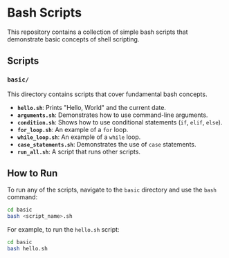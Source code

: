 # Bash Scripts

This repository contains a collection of simple bash scripts that demonstrate basic concepts of shell scripting.

## Scripts

### `basic/`

This directory contains scripts that cover fundamental bash concepts.

*   **`hello.sh`**: Prints "Hello, World" and the current date.
*   **`arguments.sh`**: Demonstrates how to use command-line arguments.
*   **`condition.sh`**: Shows how to use conditional statements (`if`, `elif`, `else`).
*   **`for_loop.sh`**: An example of a `for` loop.
*   **`while_loop.sh`**: An example of a `while` loop.
*   **`case_statements.sh`**: Demonstrates the use of `case` statements.
*   **`run_all.sh`**: A script that runs other scripts.

## How to Run

To run any of the scripts, navigate to the `basic` directory and use the `bash` command:

```bash
cd basic
bash <script_name>.sh
```

For example, to run the `hello.sh` script:

```bash
cd basic
bash hello.sh
```
